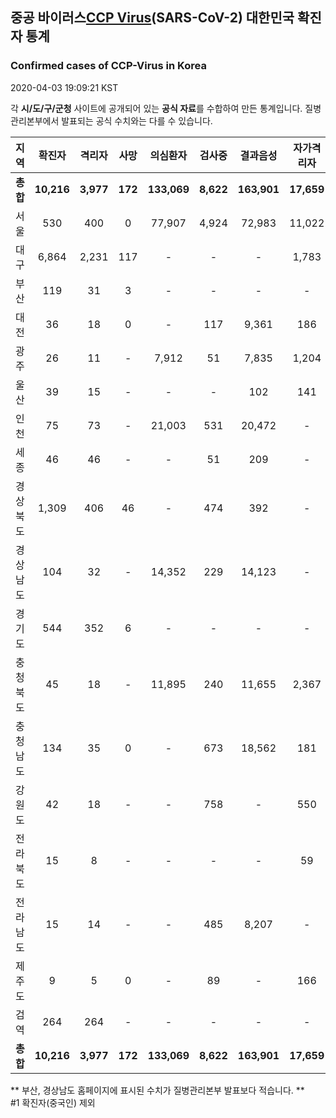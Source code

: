 
## 중공 바이러스[CCP Virus]()(SARS-CoV-2) 대한민국 확진자 통계
### Confirmed cases of CCP-Virus in Korea
2020-04-03 19:09:21 KST

각 **시/도/구/군청** 사이트에 공개되어 있는 **공식 자료**를 수합하여 만든 통계입니다.
질병관리본부에서 발표되는 공식 수치와는 다를 수 있습니다.


|  지역  | 확진자 |  격리자  |  사망  |  의심환자  |  검사중  |  결과음성  |  자가격리자  |  감시중  |  감시해제  |  퇴원  |
|:------:|:------:|:--------:|:--------:|:----------:|:--------:|:----------------:|:------------:|:--------:|:----------:|:--:|
|**총합**|**10,216**|**3,977**|**172**|**133,069**|**8,622**|**163,901**|**17,659**|**6,387**|**21,545**|**6,020**|
|서울|530|400|0|77,907|4,924|72,983|11,022|3,550|7,472|130|
|대구|6,864|2,231|117|-|-|-|1,783|-|-|4,516|
|부산|119|31|3|-|-|-|-|-|-|85|
|대전|36|18|0|-|117|9,361|186|186|591|18|
|광주|26|11|-|7,912|51|7,835|1,204|5|1,199|15|
|울산|39|15|-|-|-|102|141|1|140|24|
|인천|75|73|-|21,003|531|20,472|-|-|-|2|
|세종|46|46|-|-|51|209|-|-|-|-|
|경상북도|1,309|406|46|-|474|392|-|1,399|10,048|810|
|경상남도|104|32|-|14,352|229|14,123|-|-|-|72|
|경기도|544|352|6|-|-|-|-|-|-|186|
|충청북도|45|18|-|11,895|240|11,655|2,367|532|1,835|27|
|충청남도|134|35|0|-|673|18,562|181|-|-|99|
|강원도|42|18|-|-|758|-|550|-|-|24|
|전라북도|15|8|-|-|-|-|59|-|-|7|
|전라남도|15|14|-|-|485|8,207|-|714|260|1|
|제주도|9|5|0|-|89|-|166|-|-|4|
|검역|264|264|-|-|-|-|-|-|-|-|
|**총합**|**10,216**|**3,977**|**172**|**133,069**|**8,622**|**163,901**|**17,659**|**6,387**|**21,545**|**6,020**|


** 부산, 경상남도 홈페이지에 표시된 수치가 질병관리본부 발표보다 적습니다. **<br>
#1 확진자(중국인) 제외
    